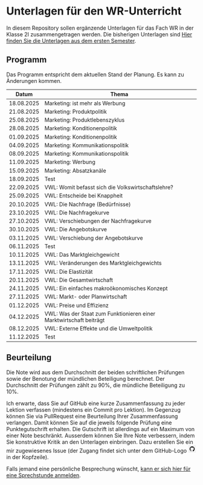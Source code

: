 # Unterlagen für den WR-Unterricht

In diesem Repository sollen ergänzende Unterlagen für das Fach WR in der Klasse
2I zusammengetragen werden. Die bisherigen Unterlagen sind
<a href="https://wr-i-24-27.github.io/Skript/">Hier finden Sie die
Unterlagen aus dem ersten Semester</a>.

## Programm

Das Programm entspricht dem aktuellen Stand der Planung. Es kann zu
Änderungen kommen.

| Datum | Thema |
| ----- | ----- |
| 18.08.2025 | Marketing: ist mehr als Werbung |
| 21.08.2025 | Marketing: Produktpolitik |
| 25.08.2025 | Marketing: Produktlebenszyklus |
| 28.08.2025 | Marketing: Konditionenpolitik |
| 01.09.2025 | Marketing: Konditionenpolitik |
| 04.09.2025 | Marketing: Kommunikationspolitik |
| 08.09.2025 | Marketing: Kommunikationspolitik |
| 11.09.2025 | Marketing: Werbung |
| 15.09.2025 | Marketing: Absatzkanäle |
| 18.09.2025 | Test |
| 22.09.2025 | VWL: Womit befasst sich die Volkswirtschaftslehre? |
| 25.09.2025 | VWL: Entscheide bei Knappheit |
| 20.10.2025 | VWL: Die Nachfrage (Bedürfnisse) |
| 23.10.2025 | VWL: Die Nachfragekurve |
| 27.10.2025 | VWL: Verschiebungen der Nachfragekurve |
| 30.10.2025 | VWL: Die Angebotskurve |
| 03.11.2025 | VWL: Verschiebung der Angebotskurve |
| 06.11.2025 | Test |
| 10.11.2025 | VWL: Das Marktgleichgewicht |
| 13.11.2025 | VWL: Veränderungen des Marktgleichgewichts |
| 17.11.2025 | VWL: Die Elastizität |
| 20.11.2025 | VWL: Die Gesamtwirtschaft |
| 24.11.2025 | VWL: Ein einfaches makroökonomisches Konzept |
| 27.11.2025 | VWL: Markt- oder Planwirtschaft |
| 01.12.2025 | VWL: Preise und Effizienz |
| 04.12.2025 | VWL: Was der Staat zum Funktionieren einer Marktwirtschaft beiträgt |
| 08.12.2025 | VWL: Externe Effekte und die Umweltpolitik |
| 11.12.2025 | Test |



## Beurteilung

Die Note wird aus dem Durchschnitt der beiden schriftlichen Prüfungen
sowie der Benotung der mündlichen Beteiligung berechnet. Der
Durchschnitt der Prüfungen zählt zu 90%, die mündliche Beteiligung zu
10%.  

Ich erwarte, dass Sie auf GitHub eine kurze Zusammenfassung zu jeder Lektion
verfassen (mindestens ein Commit pro Lektion). Im Gegenzug können Sie via
PullRequest eine Beurteilung Ihrer Zusammenfassung verlangen. Damit können Sie
auf die jeweils folgende Prüfung eine Punktegutschrift erhalten. Die Gutschrift
ist allerdings auf ein Maximum von einer Note beschränkt. Ausserdem können Sie
Ihre Note verbessern, indem Sie konstruktive Kritik an den Unterlagen
einbringen. Dazu erstellen Sie ein mir zugewiesenes Issue (der Zugang findet
sich unter dem GitHub-Logo
![](octocat_klein.png) 
in der Kopfzeile).

Falls jemand eine persönliche Besprechung wünscht, 
<a href="https://calendar.app.google/XdTippvkrbHJct3Y9" target="_blank">
kann er sich hier für eine Sprechstunde anmelden<a>.